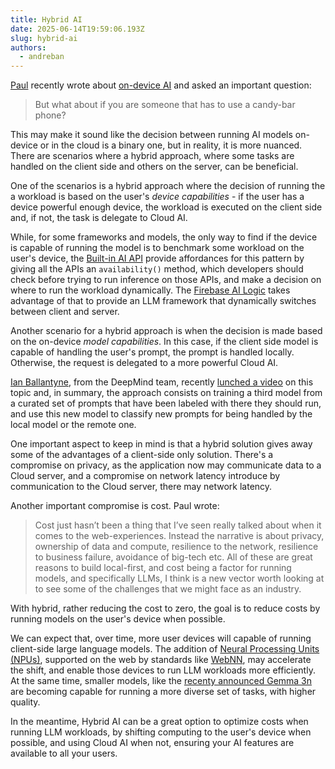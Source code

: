 ```yaml
---
title: Hybrid AI
date: 2025-06-14T19:59:06.193Z
slug: hybrid-ai
authors:
  - andreban
---
```


[Paul][2] recently wrote about [on-device AI][1] and asked an important question:

> But what about if you are someone that has to use a candy-bar phone?

This may make it sound like the decision between running AI models on-device or in the cloud is a binary one, but in reality, it is more nuanced. There are scenarios where a hybrid approach, where some tasks are handled on the client side and others on the server, can be beneficial.

One of the scenarios is a hybrid approach where the decision of running the a workload is based on the user's *device capabilities* - if the user has a device powerful enough device, the workload is executed on the client side and, if not, the task is delegate to Cloud AI.

While, for some frameworks and models, the only way to find if the device is capable of running the model is to benchmark some workload on the user's device, the [Built-in AI API][3] provide affordances for this pattern by giving all the APIs an `availability()` method, which developers should check before trying to run inference on those APIs, and make a decision on where to run the workload dynamically. The [Firebase AI Logic][4] takes advantage of that to provide an LLM framework that dynamically switches between client and server.

Another scenario for a hybrid approach is when the decision is made based on the on-device *model capabilities*. In this case, if the client side model is capable of handling the user's prompt, the prompt is handled locally. Otherwise, the request is delegated to a more powerful Cloud AI.

[Ian Ballantyne][6], from the DeepMind team, recently [lunched a video][5] on this topic and, in summary, the approach consists on training a third model from a curated set of prompts that have been labeled with there they should run, and use this new model to classify new prompts for being handled by the local model or the remote one.

One important aspect to keep in mind is that a hybrid solution gives away some of the advantages of a client-side only solution. There's a compromise on privacy, as the application now may communicate data to a Cloud server, and a compromise on network latency introduce by communication to the Cloud server, there may network latency.

Another important compromise is cost. Paul wrote:

> Cost just hasn’t been a thing that I’ve seen really talked about when it comes to the web-experiences. Instead the narrative is about privacy, ownership of data and compute, resilience to the network, resilience to business failure, avoidance of big-tech etc. All of these are great reasons to build local-first, and cost being a factor for running models, and specifically LLMs, I think is a new vector worth looking at to see some of the challenges that we might face as an industry.

With hybrid, rather reducing the cost to zero, the goal is to reduce costs by running models on the user's device when possible.

We can expect that, over time, more user devices will capable of running client-side large language models. The addition of [Neural Processing Units (NPUs)][8], supported on the web by standards like [WebNN][9], may accelerate the shift, and enable those devices to run LLM workloads more efficiently. At the same time, smaller models, like the [recenty announced Gemma 3n][10] are becoming capable for running a more diverse set of tasks, with higher quality.

In the meantime, Hybrid AI can be a great option to optimize costs when running LLM workloads, by shifting computing to the user's device when possible, and using Cloud AI when not, ensuring your AI features are available to all your users.

[1]: /on-device/
[2]: /authors/paulkinlana
[3]: https://developer.chrome.com/docs/ai/built-in-apis
[4]: https://firebase.blog/posts/2025/06/hybrid-inference-firebase-ai-logic
[5]: https://www.youtube.com/watch?v=PvKEHPbZ4-Y
[6]: https://www.linkedin.com/in/ianballantyne/
[7]: https://ai.google.dev/edge/mediapipe/solutions/text/text_classifier
[8]: https://en.wikipedia.org/wiki/Neural_processing_unit
[9]: https://www.w3.org/TR/webnn/
[10]: https://deepmind.google/models/gemma/gemma-3n/
